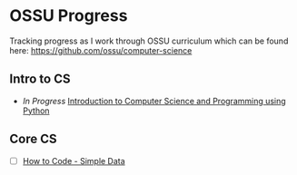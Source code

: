 # OSSU Progress
Tracking progress as I work through OSSU curriculum which can be found here: https://github.com/ossu/computer-science

## Intro to CS
- *In Progress* [Introduction to Computer Science and Programming using Python](https://www.edx.org/course/introduction-to-computer-science-and-programming-7)

## Core CS
- [ ] [How to Code - Simple Data](https://www.edx.org/course/how-to-code-simple-data)
